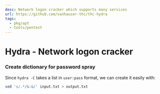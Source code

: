 ```yaml
---
desc: Network logon cracker which supports many services
url: https://github.com/vanhauser-thc/thc-hydra
tags:
  - pkg/apt
  - tools/pentest
---
```


# Hydra - Network logon cracker


### Create dictionary for password spray

Since `hydra -C` takes a list in `user:pass` format, we can create it easily with:

```bash
sed 's/.*/&:&/' input.txt > output.txt
```
